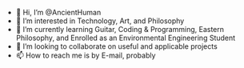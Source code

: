 - 👋 Hi, I’m @AncientHuman
- 👀 I’m interested in Technology, Art, and Philosophy
- 🌱 I’m currently learning Guitar, Coding & Programming, Eastern Philosophy, and Enrolled as an Environmental Engineering Student
- 💞️ I’m looking to collaborate on useful and applicable projects
- 📫 How to reach me is by E-mail, probably

<!---
AncientHuman/AncientHuman is a ✨ special ✨ repository because its `README.md` (this file) appears on your GitHub profile.
You can click the Preview link to take a look at your changes.
--->
